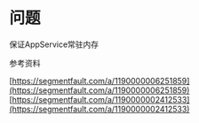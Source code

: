# 问题
保证AppService常驻内存

参考资料

[https://segmentfault.com/a/1190000006251859](https://segmentfault.com/a/1190000006251859)
[https://segmentfault.com/a/1190000002412533](https://segmentfault.com/a/1190000002412533)